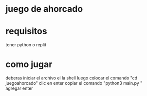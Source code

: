 # juego de ahorcado 

# requisitos
tener python o replit

# como jugar 
  deberas iniciar el archivo el la shell
  luego colocar el comando "cd juegoahorcado" clic en enter
  copiar el comando "python3 main.py "
  agregar enter 

